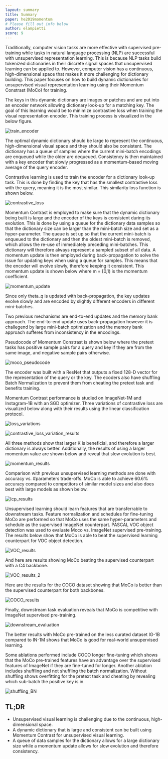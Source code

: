 ```yaml
---
layout: summary
title: Summary
paper: he2019momentum
# Please fill out info below
author: elampietti
score: 9
---
```


Traditionally, computer vision tasks are more effective with supervised pre-training while tasks in natural language processing (NLP) are successful with unsupervised representation learning.
This is because NLP tasks build tokenized dictionaries in their discrete signal spaces that unsupervised learning can be applied to.
However, computer vision has a continuous, high-dimensional space that makes it more challenging for dictionary building.
This paper focuses on how to build dynamic dictionaries for unsupervised visual representation learning using their Momentum Constrast (MoCo) for training.

The keys in this dynamic dictionary are images or patches and are put into an encoder network allowing dictionary look-up for a matching key.
The goal of this learning would be to minimize contrastive loss when training the visual representation encoder.
This training process is visualized in the below figure.

![train_encoder](https://user-images.githubusercontent.com/7085644/140272389-b0ec71d8-e51e-4dbd-a67f-1ba9607cac21.PNG)

The optimal dynamic dictionary should be large to represent the continuous, high-dimensional visual space and they should also be consistent.
The dictionary has a queue of samples where the current mini-batch encodings are enqueued while the older are dequeued.
Consistency is then maintained with a key encoder that slowly progressed as a momentum-based moving average of the query encoder.

Contrastive learning is used to train the encoder for a dictionary look-up task.
This is done by finding the key that has the smallest contrastive loss with the query, meaning it is the most similar.
This similarity loss function is shown below.

![contrastive_loss](https://user-images.githubusercontent.com/7085644/140273552-d1d51632-da7f-4f34-bdd8-19a91c9e7cc0.PNG)

Momentum Contrast is employed to make sure that the dynamic dictionary being built is large and the encoder of the keys is consistent during its evolution.
This is done by using a queue for the dictionary data samples so that the dictionary size can be larger than the mini-batch size and set as a hyper-parameter.
The queue is set up so that the current mini-batch is enqueued to the dictionary and then the oldest mini-batch is removed, which allows the re-use of immediately preceding mini-batches.
This dictionary will therefore always represent a sampled subset of all data.
A momentum update is then employed during back-propagation to solve the issue for updating keys when using a queue for samples.
This means that the encoder will evolve slowly, therefore keeping it consistent.
This momentum update is shown below where m = \[0,1) is the momentum coefficient.

![momentum_update](https://user-images.githubusercontent.com/7085644/140274470-4a219377-7e3d-4043-a2f4-d7faf5b09120.PNG)

Since only theta_q is updated with back-propagation, the key updates evolve slowly and are encoded by slightly different encoders in different mini-batches.

Two previous mechanisms are end-to-end updates and the memory bank approach.
The end-to-end update uses back-propagation however it is challegend by large mini-batch optimization and the memory bank approach sufferes from inconsistency in the encodings.

Pseudocode of Momentum Constrast is shown below where the pretext tasks has positive sample pairs for a query and key if they are from the same image, and negative sample pairs otherwise.

![moco_pseudocode](https://user-images.githubusercontent.com/7085644/140274698-97e02ac7-d913-4b82-b8b7-13e42019ef72.PNG)

The encoder was built with a ResNet that outputs a fixed 128-D vector for the representation of the query or the key.
The ecoders also have shuffling Batch Normalization to prevent them from cheating the pretext task and benefits training.

Momentum Contrast performance is studied on ImageNet-1M and Instagram-1B with an SGD optimizer.
Three variations of contrastive loss are visualized below along with their results using the linear classification protocol.

![loss_variations](https://user-images.githubusercontent.com/7085644/140275575-0af2d328-263c-4c6d-a10e-97256fee5991.PNG)

![contrastive_loss_variation_results](https://user-images.githubusercontent.com/7085644/140275560-d8fd836c-0938-47e9-8588-a46ae0898c64.PNG)

All three methods show that larger K is beneficial, and therefore a larger dictionary is always better.
Additionally, the results of using a larger momentum value are shown below and reveal that slow evolution is best.

![momentum_results](https://user-images.githubusercontent.com/7085644/140275813-4f6cbc3d-fb3c-45f0-bcdd-3bf162a5041a.PNG)

Comparison with previous unsupervised learning methods are done with accuracy vs. #parameters trade-offs.
MoCo is able to achieve 60.6% accuracy compared to competitors of similar model sizes and also does best with large models as shown below.

![lcp_results](https://user-images.githubusercontent.com/7085644/140276299-f4da7a64-cf85-4740-834b-517a80fa7e23.PNG)

Unsupervised learning should learn features that are transferrable to downstream tasks.
Feature normalization and schedules for fine-tuning MoCo are performed so that MoCo uses the same hyper-parameters and schedule as the supervised ImageNet counterpart.
PASCAL VOC object detection was used to evaluate Moco vs. ImageNet supervised pre-training.
The results below show that MoCo is able to beat the supervised learning counterpart for VOC object detection.

![VOC_results](https://user-images.githubusercontent.com/7085644/140277865-a8416ec7-578b-46ad-9c57-9ab2b86f513a.PNG)

And here are results showing MoCo beating the supervised counterpart with a C4 backbone.

![VOC_results_2](https://user-images.githubusercontent.com/7085644/140277998-3b55cf93-a2f8-442e-96a3-18da9bf20fe0.PNG)

Here are the results for the COCO dataset showing that MoCo is better than the supervised counterpart for both backbones.

![COCO_results](https://user-images.githubusercontent.com/7085644/140278250-957a2f3a-652c-4551-8849-67da4a24acdd.PNG)

Finally, downstream task evaluation reveals that MoCo is competitive with ImageNet supervised pre-training.

![downstream_evaluation](https://user-images.githubusercontent.com/7085644/140278379-59d5c698-4c63-4d7b-84d9-c641b941d64c.PNG)

The better results with MoCo pre-trained on the less curated dataset IG-1B compared to IN-1M shows that MoCo is good for real-world unsupervised learning.

Some ablations performed include COCO longer fine-tuning which shows that the MoCo pre-trained features have an advantage over the supervised features of ImageNet if they are fine-tuned for longer.
Another ablation includes shuffling and not shuffling the batch normalization.
Without shuffling shows overfitting for the pretext task and cheating by revealing which sub-batch the positive key is in.

![shuffling_BN](https://user-images.githubusercontent.com/7085644/140696157-ccc0ff59-ba96-4c28-864b-b35f7250b9c7.PNG)

## TL;DR
* Unsupervised visual learning is challenging due to the continuous, high-dimensional space.
* A dynamic dictionary that is large and consistent can be built using Momentum Contrast for unsupervised visual learning.
* A queue of data samples for the dictionary allows for a large dictionary size while a momentum update allows for slow evolution and therefore consistency.
